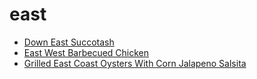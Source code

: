 # east

 * [Down East Succotash](index/d/down-east-succotash-104285.json)
 * [East West Barbecued Chicken](index/e/east-west-barbecued-chicken-2187.json)
 * [Grilled East Coast Oysters With Corn Jalapeno Salsita](index/g/grilled-east-coast-oysters-with-corn-jalapeno-salsita-358970.json)
